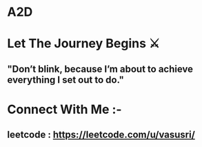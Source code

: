 # A2D
# Let The Journey Begins ⚔️
## "Don’t blink, because I’m about to achieve everything I set out to do."
<!-- "I’m on a mission to conquer, and my goal is the prize—watch how I claim it." -->

# Connect With Me :-
## leetcode : https://leetcode.com/u/vasusri/
